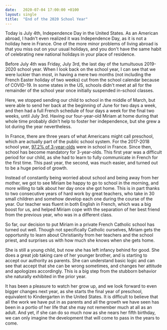 ```yaml
---
date:   2020-07-04 17:00:00 +0100
layout: single
title:  "End of the 2020 School Year"
---
```

Today is July 4th, Independence Day in the United States. As an American abroad, I hadn't even realized it was Independence Day, as it is not a holiday here in France. One of the more minor problems of living abroad is that you miss out on your usual holidays, and you don't have the same habit of celebrating new national holidays in your place of residence.

Before July 4th was Friday, July 3rd, the last day of the tumultuous 2019-2020 school year. When I look back on the school year, I can see that we were luckier than most, in having a mere two months (not including the French Easter holiday of two weeks) cut from the school calendar because of COVID-19. In some states in the US, schools didn't meet at all for the remainder of the school year once initially suspended in-school classes. 

Here, we stopped sending our child to school in the middle of March, but were able to send her back at the beginning of June for two days a week, and then had a full French schedule of four days a week for the final two weeks, until July 3rd. Having our four-year-old Miriam at home during that whole time probably didn't help to foster her independence, but she grew a lot during the year nevertheless.

In France, there are three years of what Americans might call preschool, which are actually part of the public school system. For the 2017-2018 school year, [97.2% of 3-year-olds][stats] were in school in France. Since then, school has become mandatory for 3-year-olds. This first year was a difficult period for our child, as she had to learn to fully communicate in French for the first time. This past year, the second, was much easier, and turned out to be a huge period of growth.

Instead of constantly being worried about school and being away from her mother, we got to see Miriam be happy to go to school in the morning, and more willing to talk about her day once she got home. This is in part thanks to two consecutive years of hard work by great teachers, who take in 30 small children and somehow develop each one during the course of the year. Our teacher was fluent in both English in French, which was a big boost for us, and helped Miriam cope with the separation of her best friend from the previous year, who was in a different class.

So far, our decision to put Miriam in a private French Catholic school has turned out well. Though not specifically Catholic ourselves, Miriam gets the opportunity to learn about Christianity from her teachers and the school priest, and surprises us with how much she knows when she gets home.

She is still a young child, but now she has left infancy behind for good. She does a great job taking care of her younger brother, and is starting to accept our authority as parents. She can understand basic logic and can see that accept that she can be wrong sometimes, and changes her attitude and apologizes accordingly. This is a big step from the stubborn behavior she naturally exhibited in the prior year.

It has been a pleasure to watch her grow up, and we look forward to even bigger changes next year, as she starts the final year of preschool, equivalent to Kindergarten in the United States. It is difficult to believe that all the work we have put in as parents and all the growth we have seen has been in a portio of her life that she may not remember much at all as an adult. And yet, if she can do so much now as she nears her fifth birthday, we can only imagine the development that will come to pass in the years to come.

[stats]: https://fr.statista.com/statistiques/499756/taux-scolarisation-france-par-age/